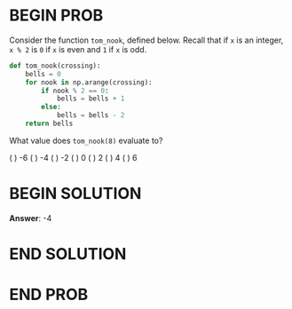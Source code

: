 # BEGIN PROB

Consider the function `tom_nook`, defined below. Recall that if `x` is
an integer, `x % 2` is `0` if `x` is even and `1` if `x` is odd.

```py
def tom_nook(crossing):
    bells = 0
    for nook in np.arange(crossing):
        if nook % 2 == 0:
            bells = bells + 1
        else:
            bells = bells - 2
    return bells
```

What value does `tom_nook(8)` evaluate to?

( ) -6
( ) -4
( ) -2
( ) 0
( ) 2
( ) 4
( ) 6

# BEGIN SOLUTION

**Answer**: -4

# END SOLUTION

# END PROB
